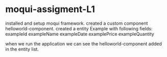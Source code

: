 # moqui-assigment-L1
installed and setup moqui framework.
created a custom component helloworld-component.
created a entity Example with following fields:
exampleId
exampleName
exampleDate
examplePrice
exampleQuantity

when we run the application we can see the helloworld-component added in the entity list.
